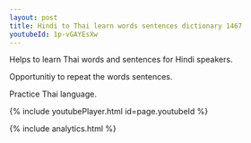```yaml
---
layout: post
title: Hindi to Thai learn words sentences dictionary 1467 
youtubeId: 1p-vGAYEsXw
---
```

 
 
Helps to learn Thai words and sentences for Hindi speakers.

Opportunitiy to repeat the words sentences. 

Practice Thai language. 
 
{% include youtubePlayer.html id=page.youtubeId %}
 
 
{% include analytics.html %}